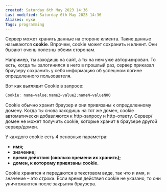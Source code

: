```yaml
---
created: Saturday 6th May 2023 14:36
Last modified: Saturday 6th May 2023 14:36
Aliases: куки
Tags: programming
---
```


Сервер может хранить данные на стороне клиента. Такие данные называются **cookie**. Впрочем, cookie может сохранить и клиент. Они бывают очень полезны обеим сторонам.

Например, ты заходишь на сайт, а ты на нем уже авторизирован. То есть, когда ты залогинился в него в прошлый раз, сервер приказал браузеру сохранить у себя информацию об успешном логине определенного пользователя.

Вот как выглядит Cookie в запросе:

```java
Cookie: name=value;name2=value2;nameN=valueN00
```

Cookie обычно хранит браузер и они привязаны к определенному домену. Когда ты снова заходишь на тот же домен, cookie автоматически добавляются к http-запросу и http-ответу. Сервер/домен не может получить cookie, которые хранит в браузере другой сервер/домен.

У каждого cookie есть 4 основных параметра:

-   **имя;**
-   **значение;**
-   **время действия (сколько времени их хранить);**
-   **домен, к которому привязаны cookie.**

Cookie хранятся и передаются в текстовом виде, так что и имя, и значение – это *строки*. Если время действия cookie не указано, то они уничтожаются после закрытия браузера.

